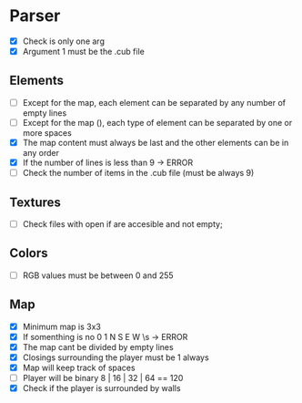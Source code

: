 # Parser

-[X] Check is only one arg
-[X] Argument 1 must be the .cub file

## Elements
-[ ] Except for the map, each element can be separated by any number of empty lines
-[ ] Except for the map (), each type of element can be separated by one or more spaces
-[X] The map content must always be last and the other elements can be in any order
-[X] If the number of lines is less than 9 -> ERROR
-[ ] Check the number of items in the .cub file (must be always 9)

## Textures
-[ ] Check files with open if are accesible and not empty;

## Colors
-[ ] RGB values must be between 0 and 255

## Map
-[X] Minimum map is 3x3
-[X] If somenthing is no 0 1 N S E W \s -> ERROR
-[X] The map cant be divided by empty lines
-[X] Closings surrounding the player must be 1 always
-[X] Map will keep track of spaces
-[ ] Player will be binary 8 | 16 | 32 | 64 == 120
-[X] Check if the player is surrounded by walls
